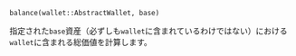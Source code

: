```
balance(wallet::AbstractWallet, base)
```

指定された`base`資産（必ずしも`wallet`に含まれているわけではない）における`wallet`に含まれる総価値を計算します。

